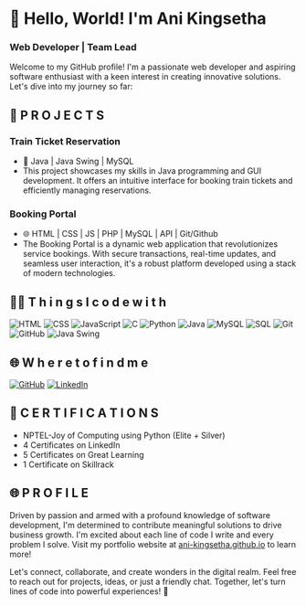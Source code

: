 # 👋 Hello, World! I'm Ani Kingsetha

### Web Developer | Team Lead

Welcome to my GitHub profile! I'm a passionate web developer and aspiring software enthusiast with a keen interest in creating innovative solutions. Let's dive into my journey so far:

## 💼 P R O J E C T S

### Train Ticket Reservation
- 🚆 Java | Java Swing | MySQL
- This project showcases my skills in Java programming and GUI development. It offers an intuitive interface for booking train tickets and efficiently managing reservations.

### Booking Portal
- 🌐 HTML | CSS | JS | PHP | MySQL | API | Git/Github
- The Booking Portal is a dynamic web application that revolutionizes service bookings. With secure transactions, real-time updates, and seamless user interaction, it's a robust platform developed using a stack of modern technologies.

## 👨‍💻 T h i n g s   I   c o d e   w i t h

![HTML](https://img.shields.io/badge/-HTML-orange?style=flat-square&logo=html5&logoColor=white)
![CSS](https://img.shields.io/badge/-CSS-blue?style=flat-square&logo=css3&logoColor=white)
![JavaScript](https://img.shields.io/badge/-JavaScript-yellow?style=flat-square&logo=javascript&logoColor=white)
![C](https://img.shields.io/badge/-C-blue?style=flat-square&logo=c&logoColor=white)
![Python](https://img.shields.io/badge/-Python-green?style=flat-square&logo=python&logoColor=white)
![Java](https://img.shields.io/badge/-Java-red?style=flat-square&logo=java&logoColor=white)
![MySQL](https://img.shields.io/badge/-MySQL-blue?style=flat-square&logo=mysql&logoColor=white)
![SQL](https://img.shields.io/badge/-SQL-lightgrey?style=flat-square&logo=postgresql&logoColor=white)
![Git](https://img.shields.io/badge/-Git-black?style=flat-square&logo=git&logoColor=white)
![GitHub](https://img.shields.io/badge/-GitHub-darkblue?style=flat-square&logo=github&logoColor=white)
![Java Swing](https://img.shields.io/badge/-Java%20Swing-purple?style=flat-square&logo=java&logoColor=white)

## 🌐 W h e r e   t o   f i n d   m e

[![GitHub](https://img.shields.io/badge/-GitHub-black?style=flat-square&logo=github&logoColor=white)](https://github.com/Ani-Kingsetha)
[![LinkedIn](https://img.shields.io/badge/-LinkedIn-blue?style=flat-square&logo=linkedin&logoColor=white)](https://www.linkedin.com/in/ani-kingsetha-p-7a0856200/)

## 📜 C E R T I F I C A T I O N S

- NPTEL-Joy of Computing using Python (Elite + Silver)
- 4 Certificates on LinkedIn
- 5 Certificates on Great Learning
- 1 Certificate on Skillrack

## 🌐 P R O F I L E

Driven by passion and armed with a profound knowledge of software development, I'm determined to contribute meaningful solutions to drive business growth. I'm excited about each line of code I write and every problem I solve. Visit my portfolio website at [ani-kingsetha.github.io](https://ani-kingsetha.github.io) to learn more!

Let's connect, collaborate, and create wonders in the digital realm. Feel free to reach out for projects, ideas, or just a friendly chat. Together, let's turn lines of code into powerful experiences! 🚀